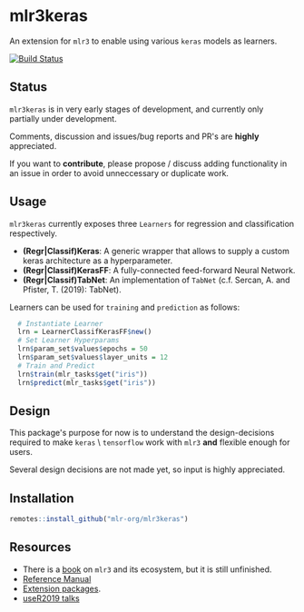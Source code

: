 # mlr3keras
An extension for `mlr3` to enable using various `keras` models as learners.

[![Build Status](https://travis-ci.org/mlr-org/mlr3keras.svg?branch=master)](https://travis-ci.org/mlr-org/mlr3keras)
<!--
[![Build status](https://ci.appveyor.com/api/projects/status/m2tuhgdxo8is0nv0?svg=true)](https://ci.appveyor.com/project/mlr-org/mlr3keras)
[![CRAN](https://www.r-pkg.org/badges/version/mlr3)](https://cran.r-project.org/package=mlr3keras)
[![codecov](https://codecov.io/gh/mlr-org/mlr3/branch/master/graph/badge.svg)](https://codecov.io/gh/mlr-org/mlr3)
-->

## Status

`mlr3keras` is in very early stages of development, and currently only partially under development.

 Comments, discussion and issues/bug reports and PR's are **highly** appreciated.

 If you want to **contribute**, please propose / discuss adding functionality in an issue in order to avoid unneccessary or duplicate work.

## Usage

`mlr3keras` currently exposes three `Learners` for regression and classification respectively.

* **(Regr|Classif)Keras**:   A generic wrapper that allows to supply a custom keras architecture as
                         a hyperparameter.
* **(Regr|Classif)KerasFF**: A fully-connected feed-forward Neural Network.
* **(Regr|Classif)TabNet**: An implementation of `TabNet` (c.f. Sercan, A. and Pfister, T. (2019): TabNet).

Learners can be used for `training` and `prediction` as follows:

```r
  # Instantiate Learner
  lrn = LearnerClassifKerasFF$new()
  # Set Learner Hyperparams
  lrn$param_set$values$epochs = 50
  lrn$param_set$values$layer_units = 12
  # Train and Predict
  lrn$train(mlr_tasks$get("iris"))
  lrn$predict(mlr_tasks$get("iris"))
```

## Design

This package's purpose for now is to understand the design-decisions required to make `keras` \ `tensorflow` work
with `mlr3` **and** flexible enough for users.

Several design decisions are not made yet, so input is highly appreciated.


## Installation

```r
remotes::install_github("mlr-org/mlr3keras")
```

## Resources

* There is a [book](https://mlr3book.mlr-org.com/) on `mlr3` and its ecosystem, but it is still unfinished.
* [Reference Manual](https://mlr3.mlr-org.com/reference/)
* [Extension packages](https://github.com/mlr-org/mlr3/wiki/Extension-Packages).
* [useR2019 talks](https://github.com/mlr-org/mlr-outreach/tree/master/2019_useR)
